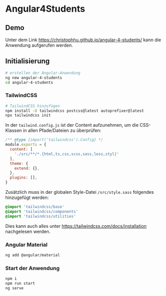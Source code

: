 # Angular4Students

## Demo
Unter dem Link https://christophhu.github.io/angular-4-students/ kann die Anwendung aufgerufen werden.

## Initialisierung
```bash
# erstellen der Angular-Anwendung
ng new angular-4-students
cd angular-4-students
```

### TailwindCSS
```bash
# TailwindCSS hinzufügen
npm install -D tailwindcss postcss@latest autoprefixer@latest
npx tailwindcss init
```

In der `tailwind.config.js` ist der Content aufzunehmen, um die CSS-Klassen in allen Pfade/Dateien zu überprüfen:
```javascript
/** @type {import('tailwindcss').Config} */
module.exports = {
  content: [
    './src/**/*.{html,ts,css,scss,sass,less,styl}'
  ],
  theme: {
    extend: {},
  },
  plugins: [],
}
```

Zusätzlich muss in der globalen Style-Datei `/src/style.sass` folgendes hinzugefügt werden:
```sass
@import 'tailwindcss/base'
@import 'tailwindcss/components'
@import 'tailwindcss/utilities'
```

Dies kann auch alles unter https://tailwindcss.com/docs/installation nachgelesen werden.

### Angular Material
```bash
ng add @angular/material
```

### Start der Anwendung
```bash
npm i
npm run start
ng serve
```